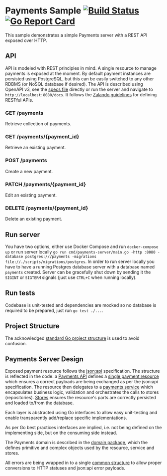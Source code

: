 # Payments Sample [![Build Status](https://travis-ci.org/michaljemala/payments-sample.svg?branch=master)](https://travis-ci.org/michaljemala/payments-sample)[![Go Report Card](https://goreportcard.com/badge/github.com/michaljemala/payments-sample)](https://goreportcard.com/report/github.com/michaljemala/payments-sample)

This sample demonstrates a simple Payments server with a REST API exposed over HTTP.  

## API

API is modeled with REST principles in mind. A single resource to manage payments is exposed at the moment. By default payment instances are persisted using PostgreSQL, but this can be easily switched to any other RDBMS (or NoSQL database if desired). The API is described using OpenAPI v3, see the [specs file](./api/openapi.yaml) directly or run the server and navigate to `http://localhost:8080/docs`. It follows the [Zalando guidelines](https://opensource.zalando.com/restful-api-guidelines/) for defining RESTful APIs.   

### GET /payments
Retrieve collection of payments.

### GET /payments/{payment_id}
Retrieve an existing payment.

### POST /payments
Create a new payment.

### PATCH /payments/{payment_id}
Edit an existing payment.

### DELETE /payments/{payment_id}
Delete an existing payment.

## Run server 

You have two options, either use Docker Compose and run `docker-compose up` or run server locally `go run cmd/payments-server/main.go -http :8080 -database postgres:///payments -migrations file://./scripts/migrations/postgres`. In order to run server locally you have to have a running Postgres database server with a database named `payments` created. Server can be gracefully shut down by sending it the `SIGINT` or `SIGTERM` signals (just use `CTRL+C` when running locally).  

## Run tests
Codebase is unit-tested and dependencies are mocked so no database is required to be prepared, just run `go test ./...`.

## Project Structure
The acknowledged [standard Go project structure](https://github.com/golang-standards/project-layout) is used to avoid confusion.

## Payments Server Design
Exposed payment resource follows the [json:api](https://jsonapi.org) specification. The structure is reflected in the code: a [Payments API](./pkg/payments/api.go) defines a [single payment resource](./pkg/payments/resource.go) which ensures a correct payloads are being exchanged as per the json:api specification. The resource then delegates to a [payments service](./pkg/payments/service.go) which encapsulates business logic, validation and orchestrates the calls to stores (repositories). [Stores](./pkg/payments/store.go) ensures the resource's parts are correctly persisted and loaded to/from the database.

Each layer is abstracted using Go interfaces to allow easy unit-testing and enable transparently add/replace specific implementations.

As per Go best practices interfaces are implied, i.e. not being defined on the implementing side, but on the consuming side instead.

The Payments domain is described in the [domain package](./pkg/domain), which the defines primitive and complex objects used by the resource, service and stores.

All errors are being wrapped in to a single [common structure](./pkg/internal/errors) to allow proper conversions to HTTP statuses and json:api error payloads.
